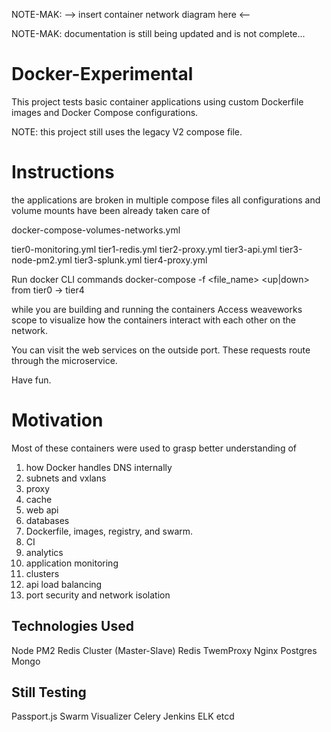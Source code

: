 NOTE-MAK: --> insert container network diagram here <--

NOTE-MAK: documentation is still being updated and is not complete...

# Docker-Experimental

This project tests basic container applications using custom Dockerfile images and Docker Compose configurations.

NOTE: this project still uses the legacy V2 compose file.

# Instructions
the applications are broken in multiple compose files
all configurations and volume mounts have been already taken care of

docker-compose-volumes-networks.yml

tier0-monitoring.yml
tier1-redis.yml
tier2-proxy.yml
tier3-api.yml
tier3-node-pm2.yml
tier3-splunk.yml
tier4-proxy.yml

Run docker CLI commands
docker-compose -f <file_name> <up|down>
from tier0 -> tier4

while you are building and running the containers
Access weaveworks scope to visualize how the containers interact with each other on the network.

You can visit the web services on the  outside port.
These requests route through the microservice.

Have fun.

# Motivation
Most of these containers were used to grasp better understanding of
1. how Docker handles DNS internally
2. subnets and vxlans
3. proxy
4. cache
5. web api
6. databases
7. Dockerfile, images, registry, and swarm.
8. CI
9. analytics
10. application monitoring
11. clusters
12. api load balancing
13. port security and network isolation

## Technologies Used
Node
PM2
Redis Cluster (Master-Slave)
Redis TwemProxy
Nginx
Postgres
Mongo

## Still Testing
Passport.js
Swarm Visualizer
Celery
Jenkins
ELK
etcd

